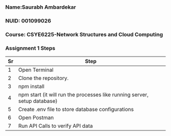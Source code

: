 ### Name:Saurabh Ambardekar
### NUID: 001099026
### Course: CSYE6225-Network Structures and Cloud Computing

### Assignment 1 Steps

Sr | Step
------------- | -------------
1  | Open Terminal
2 | Clone the repository.
3 | npm install
4 | npm start (it will run the processes like running server, setup database)
5 | Create .env file to store database configurations
6 | Open Postman
7 | Run API Calls to verify API data
